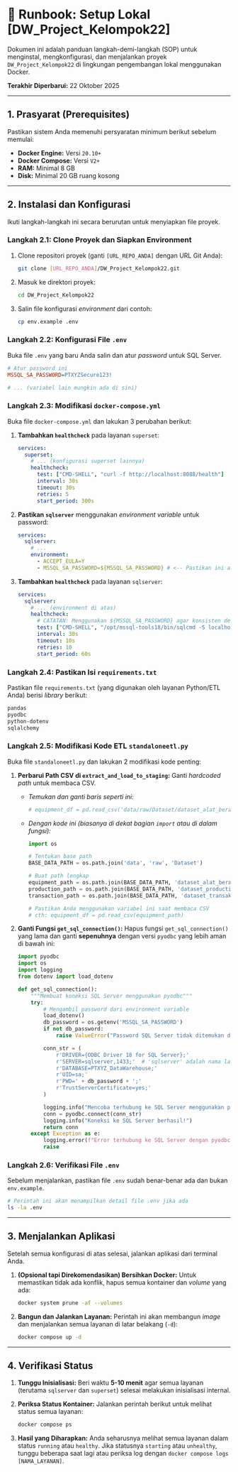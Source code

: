 # 🚩 Runbook: Setup Lokal [DW_Project_Kelompok22]

Dokumen ini adalah panduan langkah-demi-langkah (SOP) untuk menginstal, mengkonfigurasi, dan menjalankan proyek `DW_Project_Kelompok22` di lingkungan pengembangan lokal menggunakan Docker.

**Terakhir Diperbarui:** 22 Oktober 2025

---

## 1. Prasyarat (Prerequisites)

Pastikan sistem Anda memenuhi persyaratan minimum berikut sebelum memulai:

- **Docker Engine:** Versi `20.10+`
- **Docker Compose:** Versi `V2+`
- **RAM:** Minimal 8 GB
- **Disk:** Minimal 20 GB ruang kosong

---

## 2. Instalasi dan Konfigurasi

Ikuti langkah-langkah ini secara berurutan untuk menyiapkan file proyek.

### Langkah 2.1: Clone Proyek dan Siapkan Environment

1.  Clone repositori proyek (ganti `[URL_REPO_ANDA]` dengan URL Git Anda):
    ```bash
    git clone [URL_REPO_ANDA]/DW_Project_Kelompok22.git
    ```
2.  Masuk ke direktori proyek:
    ```bash
    cd DW_Project_Kelompok22
    ```
3.  Salin file konfigurasi _environment_ dari contoh:
    ```bash
    cp env.example .env
    ```

### Langkah 2.2: Konfigurasi File `.env`

Buka file `.env` yang baru Anda salin dan atur _password_ untuk SQL Server.

```ini
# Atur password ini
MSSQL_SA_PASSWORD=PTXYZSecure123!

# ... (variabel lain mungkin ada di sini)
```

### Langkah 2.3: Modifikasi `docker-compose.yml`

Buka file `docker-compose.yml` dan lakukan 3 perubahan berikut:

1.  **Tambahkan `healthcheck`** pada layanan `superset`:
    ```yaml
    services:
      superset:
        # ... (konfigurasi superset lainnya)
        healthcheck:
          test: ["CMD-SHELL", "curl -f http://localhost:8088/health"]
          interval: 30s
          timeout: 30s
          retries: 5
          start_period: 300s
    ```
2.  **Pastikan `sqlserver`** menggunakan _environment variable_ untuk password:
    ```yaml
    services:
      sqlserver:
        # ...
        environment:
          - ACCEPT_EULA=Y
          - MSSQL_SA_PASSWORD=${MSSQL_SA_PASSWORD} # <-- Pastikan ini ada
    ```
3.  **Tambahkan `healthcheck`** pada layanan `sqlserver`:
    ```yaml
    services:
      sqlserver:
        # ... (environment di atas)
        healthcheck:
          # CATATAN: Menggunakan ${MSSQL_SA_PASSWORD} agar konsisten dengan .env
          test: ["CMD-SHELL", "/opt/mssql-tools18/bin/sqlcmd -S localhost -U sa -P '${MSSQL_SA_PASSWORD}' -Q 'SELECT 1' -C -N"]
          interval: 30s
          timeout: 10s
          retries: 10
          start_period: 60s
    ```

### Langkah 2.4: Pastikan Isi `requirements.txt`

Pastikan file `requirements.txt` (yang digunakan oleh layanan Python/ETL Anda) berisi _library_ berikut:

```txt
pandas
pyodbc
python-dotenv
sqlalchemy
```

### Langkah 2.5: Modifikasi Kode ETL `standaloneetl.py`

Buka file `standaloneetl.py` dan lakukan 2 modifikasi kode penting:

1.  **Perbarui Path CSV di `extract_and_load_to_staging`:**
    Ganti _hardcoded path_ untuk membaca CSV.

    - _Temukan dan ganti baris seperti ini:_
      ```python
      # equipment_df = pd.read_csv('data/raw/Dataset/dataset_alat_berat_dw.csv')
      ```
    - _Dengan kode ini (biasanya di dekat bagian `import` atau di dalam fungsi):_

      ```python
      import os

      # Tentukan base path
      BASE_DATA_PATH = os.path.join('data', 'raw', 'Dataset')

      # Buat path lengkap
      equipment_path = os.path.join(BASE_DATA_PATH, 'dataset_alat_berat_dw.csv')
      production_path = os.path.join(BASE_DATA_PATH, 'dataset_production.csv')
      transaction_path = os.path.join(BASE_DATA_PATH, 'dataset_transaksi.csv')

      # Pastikan Anda menggunakan variabel ini saat membaca CSV
      # cth: equipment_df = pd.read_csv(equipment_path)
      ```

2.  **Ganti Fungsi `get_sql_connection()`:**
    Hapus fungsi `get_sql_connection()` yang lama dan ganti **sepenuhnya** dengan versi `pyodbc` yang lebih aman di bawah ini:

    ```python
    import pyodbc
    import os
    import logging
    from dotenv import load_dotenv

    def get_sql_connection():
        """Membuat koneksi SQL Server menggunakan pyodbc"""
        try:
            # Mengambil password dari environment variable
            load_dotenv()
            db_password = os.getenv('MSSQL_SA_PASSWORD')
            if not db_password:
                raise ValueError("Password SQL Server tidak ditemukan di environment variable MSSQL_SA_PASSWORD")

            conn_str = (
                r'DRIVER={ODBC Driver 18 for SQL Server};'
                r'SERVER=sqlserver,1433;'  # 'sqlserver' adalah nama layanan di docker-compose
                r'DATABASE=PTXYZ_DataWarehouse;'
                r'UID=sa;'
                r'PWD=' + db_password + ';'
                r'TrustServerCertificate=yes;'
            )

            logging.info("Mencoba terhubung ke SQL Server menggunakan pyodbc...")
            conn = pyodbc.connect(conn_str)
            logging.info("Koneksi ke SQL Server berhasil!")
            return conn
        except Exception as e:
            logging.error(f"Error terhubung ke SQL Server dengan pyodbc: {str(e)}")
            raise
    ```

### Langkah 2.6: Verifikasi File `.env`

Sebelum menjalankan, pastikan file `.env` sudah benar-benar ada dan bukan `env.example`.

```bash
# Perintah ini akan menampilkan detail file .env jika ada
ls -la .env
```

---

## 3. Menjalankan Aplikasi

Setelah semua konfigurasi di atas selesai, jalankan aplikasi dari terminal Anda.

1.  **(Opsional tapi Direkomendasikan) Bersihkan Docker:**
    Untuk memastikan tidak ada konflik, hapus semua kontainer dan _volume_ yang ada:

    ```bash
    docker system prune -af --volumes
    ```

2.  **Bangun dan Jalankan Layanan:**
    Perintah ini akan membangun _image_ dan menjalankan semua layanan di latar belakang (`-d`):
    ```bash
    docker compose up -d
    ```

---

## 4. Verifikasi Status

1.  **Tunggu Inisialisasi:**
    Beri waktu **5-10 menit** agar semua layanan (terutama `sqlserver` dan `superset`) selesai melakukan inisialisasi internal.

2.  **Periksa Status Kontainer:**
    Jalankan perintah berikut untuk melihat status semua layanan:

    ```bash
    docker compose ps
    ```

3.  **Hasil yang Diharapkan:**
    Anda seharusnya melihat semua layanan dalam status `running` atau `healthy`. Jika statusnya `starting` atau `unhealthy`, tunggu beberapa saat lagi atau periksa log dengan `docker compose logs [NAMA_LAYANAN]`.
